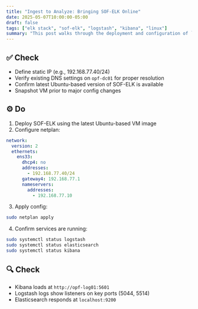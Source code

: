 ```yaml
---
title: "Ingest to Analyze: Bringing SOF-ELK Online"
date: 2025-05-07T10:00:00-05:00
draft: false
tags: ["elk stack", "sof-elk", "logstash", "kibana", "linux"]
summary: "This post walks through the deployment and configuration of `opf-log01`, the centralized logging VM for OPFORGE, powered by SOF-ELK. From network setup to confirming ELK stack services, this guide ensures a solid foundation for ingesting security-relevant data."
---
```


## ✅ Check

- Define static IP (e.g., 192.168.77.40/24)
- Verify existing DNS settings on `opf-dc01` for proper resolution
- Confirm latest Ubuntu-based version of SOF-ELK is available
- Snapshot VM prior to major config changes

## ⚙️ Do

1. Deploy SOF-ELK using the latest Ubuntu-based VM image
2. Configure netplan:

```yaml
network:
  version: 2
  ethernets:
    ens33:
      dhcp4: no
      addresses:
        - 192.168.77.40/24
      gateway4: 192.168.77.1
      nameservers:
        addresses:
          - 192.168.77.10
```

3. Apply config:

```bash
sudo netplan apply
```

4. Confirm services are running:

```bash
sudo systemctl status logstash
sudo systemctl status elasticsearch
sudo systemctl status kibana
```

## 🔍 Check

- Kibana loads at `http://opf-log01:5601`
- Logstash logs show listeners on key ports (5044, 5514)
- Elasticsearch responds at `localhost:9200`
